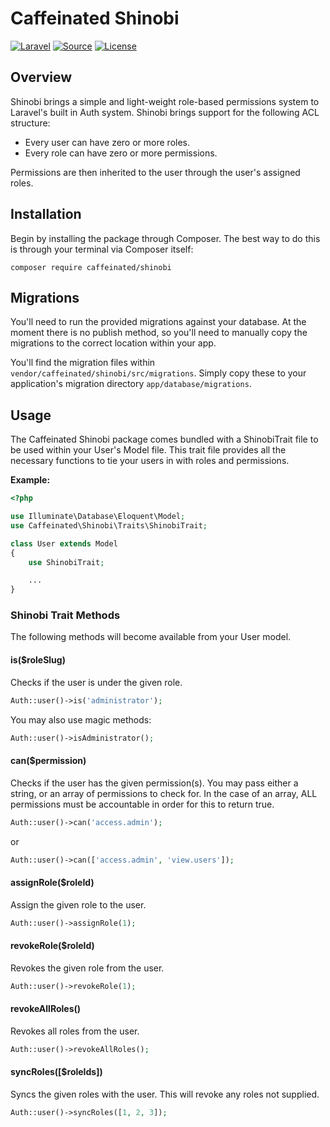 Caffeinated Shinobi
===================
[![Laravel](https://img.shields.io/badge/Laravel-5.0-orange.svg?style=flat-square)](http://laravel.com)
[![Source](http://img.shields.io/badge/source-caffeinated/shinobi-blue.svg?style=flat-square)](https://github.com/caffeinated/shinobi)
[![License](http://img.shields.io/badge/license-MIT-brightgreen.svg?style=flat-square)](https://tldrlegal.com/license/mit-license)

Overview
--------
Shinobi brings a simple and light-weight role-based permissions system to Laravel's built in Auth system. Shinobi brings support for the following ACL structure:

- Every user can have zero or more roles.
- Every role can have zero or more permissions.

Permissions are then inherited to the user through the user's assigned roles.

Installation
------------
Begin by installing the package through Composer. The best way to do this is through your terminal via Composer itself:

```
composer require caffeinated/shinobi
```

Migrations
----------
You'll need to run the provided migrations against your database. At the moment there is no publish method, so you'll need to manually copy the migrations to the correct location within your app.

You'll find the migration files within `vendor/caffeinated/shinobi/src/migrations`. Simply copy these to your application's migration directory `app/database/migrations`.

Usage
-----
The Caffeinated Shinobi package comes bundled with a ShinobiTrait file to be used within your User's Model file. This trait file provides all the necessary functions to tie your users in with roles and permissions.

**Example:**

```php
<?php

use Illuminate\Database\Eloquent\Model;
use Caffeinated\Shinobi\Traits\ShinobiTrait;

class User extends Model
{
	use ShinobiTrait;

	...
}
```

### Shinobi Trait Methods
The following methods will become available from your User model.

#### is($roleSlug)
Checks if the user is under the given role.

```php
Auth::user()->is('administrator');
```

You may also use magic methods:

```php
Auth::user()->isAdministrator();
```

#### can($permission)
Checks if the user has the given permission(s). You may pass either a string, or an array of permissions to check for. In the case of an array, ALL permissions must be accountable in order for this to return true.

```php
Auth::user()->can('access.admin');
```

or

```php
Auth::user()->can(['access.admin', 'view.users']);
```

#### assignRole($roleId)
Assign the given role to the user.

```php
Auth::user()->assignRole(1);
```

#### revokeRole($roleId)
Revokes the given role from the user.

```php
Auth::user()->revokeRole(1);
```

#### revokeAllRoles()
Revokes all roles from the user.

```php
Auth::user()->revokeAllRoles();
```

#### syncRoles([$roleIds])
Syncs the given roles with the user. This will revoke any roles not supplied.

```php
Auth::user()->syncRoles([1, 2, 3]);
```
